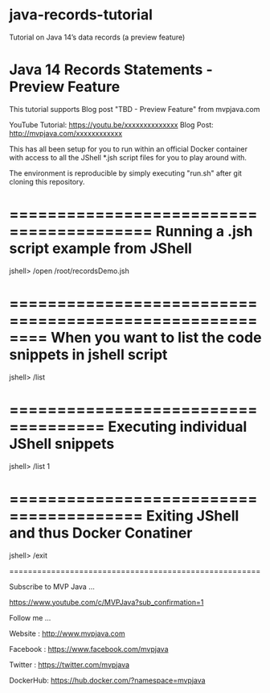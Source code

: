 # java-records-tutorial
Tutorial on Java 14’s data records (a preview feature)

# Java 14 Records Statements - Preview Feature


This tutorial supports Blog post "TBD - Preview Feature"
from mvpjava.com

YouTube Tutorial:  https://youtu.be/xxxxxxxxxxxxxx
Blog Post: http://mvpjava.com/xxxxxxxxxxxx

 
This has all been setup for you to run within an official Docker container with access to all the JShell *.jsh script files for you to play around with. 

The environment is reproducible by simply executing "run.sh"
after git cloning this repository.


=========================================
Running a .jsh script example from JShell
=========================================

jshell> /open /root/recordsDemo.jsh


========================================================
When you want to list the code snippets in jshell script
========================================================
jshell> /list


====================================
Executing individual JShell snippets
====================================
jshell>  /list 1


========================================
Exiting JShell and thus Docker Conatiner
========================================
jshell> /exit

======================================================

Subscribe to MVP Java ...

https://www.youtube.com/c/MVPJava?sub_confirmation=1

Follow me ...

Website  : http://www.mvpjava.com

Facebook : https://www.facebook.com/mvpjava

Twitter  : https://twitter.com/mvpjava

DockerHub: https://hub.docker.com/?namespace=mvpjava
